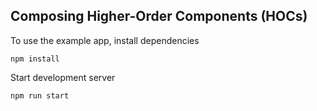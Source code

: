 ## Composing Higher-Order Components (HOCs)

To use the example app, install dependencies

`npm install`

Start development server

`npm run start`
